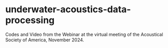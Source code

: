 # underwater-acoustics-data-processing
Codes and Video from the Webinar at the virtual meeting of the Acoustical Society of America, November 2024.
